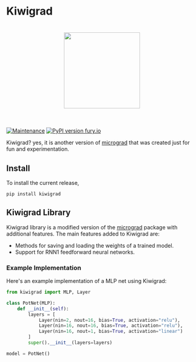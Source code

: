 # Kiwigrad

<h1 align="center">
<img src="logo.png" width="200">
</h1><br>

[![Maintenance](https://img.shields.io/badge/Maintained%3F-yes-green.svg)](https://GitHub.com/Naereen/StrapDown.js/graphs/commit-activity) [![PyPI version fury.io](https://badge.fury.io/py/kiwigrad.svg)](https://pypi.python.org/pypi/kiwigrad/)

Kiwigrad? yes, it is another version of [micrograd](https://github.com/karpathy/micrograd) that was created just for fun and experimentation.

## Install 

To install the current release,

```console
pip install kiwigrad
```

## Kiwigrad Library

Kiwigrad library is a modified version of the [micrograd](https://github.com/karpathy/micrograd) package with additional features. The main features added to Kiwigrad are:

* Methods for saving and loading the weights of a trained model.
* Support for RNN1 feedforward neural networks.

### Example Implementation

Here's an example implementation of a MLP net using Kiwigrad:

```python 
from kiwigrad import MLP, Layer

class PotNet(MLP):
    def __init__(self):
        layers = [
            Layer(nin=2, nout=16, bias=True, activation="relu"),
            Layer(nin=16, nout=16, bias=True, activation="relu"),
            Layer(nin=16, nout=1, bias=True, activation="linear")
        ]
        super().__init__(layers=layers)

model = PotNet()
```